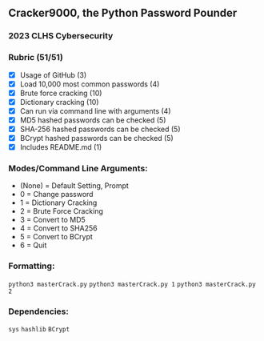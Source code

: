 ## Cracker9000, the Python Password Pounder
### 2023 CLHS Cybersecurity

### Rubric (51/51)
- [x] Usage of GitHub (3)
- [x] Load 10,000 most common passwords (4)
- [x] Brute force cracking (10)
- [x] Dictionary cracking (10)
- [x] Can run via command line with arguments (4)
- [x] MD5 hashed passwords can be checked (5)
- [x] SHA-256 hashed passwords can be checked (5)
- [x] BCrypt hashed passwords can be checked (5)
- [x] Includes README.md (1)

### Modes/Command Line Arguments:
  - (None) = Default Setting, Prompt
  - 0 = Change password
  - 1 = Dictionary Cracking
  - 2 = Brute Force Cracking
  - 3 = Convert to MD5
  - 4 = Convert to SHA256
  - 5 = Convert to BCrypt
  - 6 = Quit

### Formatting:
  `python3 masterCrack.py`
  `python3 masterCrack.py 1`
  `python3 masterCrack.py 2`

### Dependencies:
`sys`
`hashlib`
`BCrypt`
